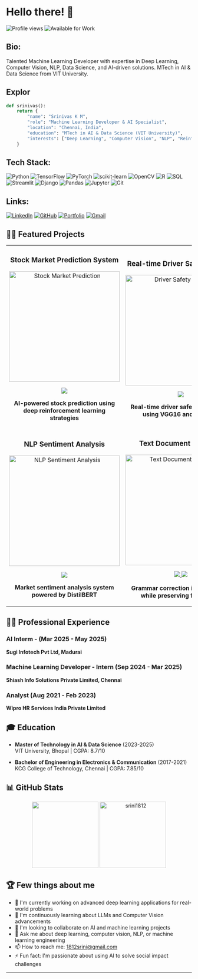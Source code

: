 # Hello there! 👋

![Profile views](https://komarev.com/ghpvc/?username=srini1812&color=blue) ![Available for Work](https://img.shields.io/badge/Available_for-Machine_Learning_Projects-brightgreen)

## Bio:

Talented Machine Learning Developer with expertise in Deep Learning, Computer Vision, NLP, Data Science, and AI-driven solutions. MTech in AI & Data Science from VIT University.

## Explor

```python
def srinivas():
    return {
        "name": "Srinivas K M",
        "role": "Machine Learning Developer & AI Specialist",
        "location": "Chennai, India",
        "education": "MTech in AI & Data Science (VIT University)",
        "interests": ["Deep Learning", "Computer Vision", "NLP", "Reinforcement Learning"]
    }
```

## Tech Stack:

![Python](https://img.shields.io/badge/python-3670A0?style=for-the-badge&logo=python&logoColor=ffdd54)
![TensorFlow](https://img.shields.io/badge/TensorFlow-%23FF6F00.svg?style=for-the-badge&logo=TensorFlow&logoColor=white)
![PyTorch](https://img.shields.io/badge/PyTorch-%23EE4C2C.svg?style=for-the-badge&logo=PyTorch&logoColor=white)
![scikit-learn](https://img.shields.io/badge/scikit--learn-%23F7931E.svg?style=for-the-badge&logo=scikit-learn&logoColor=white)
![OpenCV](https://img.shields.io/badge/opencv-%23white.svg?style=for-the-badge&logo=opencv&logoColor=white)
![R](https://img.shields.io/badge/r-%23276DC3.svg?style=for-the-badge&logo=r&logoColor=white)
![SQL](https://img.shields.io/badge/SQL-4479A1?style=for-the-badge&logo=mysql&logoColor=white)
![Streamlit](https://img.shields.io/badge/Streamlit-FF4B4B?style=for-the-badge&logo=Streamlit&logoColor=white)
![Django](https://img.shields.io/badge/django-%23092E20.svg?style=for-the-badge&logo=django&logoColor=white)
![Pandas](https://img.shields.io/badge/pandas-%23150458.svg?style=for-the-badge&logo=pandas&logoColor=white)
![Jupyter](https://img.shields.io/badge/Jupyter-%23F37626.svg?style=for-the-badge&logo=Jupyter&logoColor=white)
![Git](https://img.shields.io/badge/git-%23F05033.svg?style=for-the-badge&logo=git&logoColor=white)

## Links:

[![LinkedIn](https://img.shields.io/badge/linkedin-%230077B5.svg?style=for-the-badge&logo=linkedin&logoColor=white)](https://linkedin.com/in/srinivas-k-m)
[![GitHub](https://img.shields.io/badge/github-%23121011.svg?style=for-the-badge&logo=github&logoColor=white)](https://github.com/srini1812)
[![Portfolio](https://img.shields.io/badge/Portfolio-%23000000.svg?style=for-the-badge&logo=firefox&logoColor=#FF7139)](https://srini1812.github.io)
[![Gmail](https://img.shields.io/badge/Gmail-D14836?style=for-the-badge&logo=gmail&logoColor=white)](mailto:1812srini@gmail.com)

## 👨‍💻 Featured Projects

<table>
  <tr>
    <td width="50%">
      <h3 align="center">Stock Market Prediction System</h3>
      <div align="center">
        <a href="https://github.com/srini1812/Deep-Reinforcement-Learning-on-Stock" target="_blank">
          <img src="https://media.giphy.com/media/v1.Y2lkPTc5MGI3NjExcnA0MGJwZXduMXcwbTVmM3FzdWQzMm02bnQ0bTQ5anh3cXBmN3hrbiZlcD12MV9pbnRlcm5hbF9naWZfYnlfaWQmY3Q9Zw/l4FGkw5HOx1LHbzLq/giphy.gif" width="300" alt="Stock Market Prediction">
        </a>
        <p>
          <a href="https://github.com/srini1812/Deep-Reinforcement-Learning-on-Stock" target="_blank">
            <img src="https://img.shields.io/badge/Code-View_on_GitHub-blue?style=for-the-badge&logo=github">
          </a>
        </p>
        <p><strong>AI-powered stock prediction using deep reinforcement learning strategies</strong></p>
      </div>
    </td>
    <td width="50%">
      <h3 align="center">Real-time Driver Safety System</h3>
      <div align="center">
        <a href="https://github.com/srini1812/Drowsiness-Driver-detection" target="_blank">
          <img src="https://media.giphy.com/media/v1.Y2lkPTc5MGI3NjExcnA0MGJwZXduMXcwbTVmM3FzdWQzMm02bnQ0bTQ5anh3cXBmN3hrbiZlcD12MV9pbnRlcm5hbF9naWZfYnlfaWQmY3Q9Zw/l4FGkw5HOx1LHbzLq/giphy.gif" width="300" alt="Driver Safety System">
        </a>
        <p>
          <a href="https://github.com/srini1812/Drowsiness-Driver-detection" target="_blank">
            <img src="https://img.shields.io/badge/Code-View_on_GitHub-blue?style=for-the-badge&logo=github">
          </a>
        </p>
        <p><strong>Real-time driver safety monitoring using VGG16 and OpenCV</strong></p>
      </div>
    </td>
  </tr>
  <tr>
    <td width="50%">
      <h3 align="center">NLP Sentiment Analysis</h3>
      <div align="center">
        <a href="https://github.com/srini1812/Sentiment-Text-Classifier" target="_blank">
          <img src="https://media.giphy.com/media/v1.Y2lkPTc5MGI3NjExcnA0MGJwZXduMXcwbTVmM3FzdWQzMm02bnQ0bTQ5anh3cXBmN3hrbiZlcD12MV9pbnRlcm5hbF9naWZfYnlfaWQmY3Q9Zw/l4FGkw5HOx1LHbzLq/giphy.gif" width="300" alt="NLP Sentiment Analysis">
        </a>
        <p>
          <a href="https://github.com/srini1812/Sentiment-Text-Classifier" target="_blank">
            <img src="https://img.shields.io/badge/Code-View_on_GitHub-blue?style=for-the-badge&logo=github">
          </a>
        </p>
        <p><strong>Market sentiment analysis system powered by DistilBERT</strong></p>
      </div>
    </td>
    <td width="50%">
      <h3 align="center">Text Document Analyzer</h3>
      <div align="center">
        <a href="https://textdocanalyer.streamlit.app/" target="_blank">
          <img src="https://media.giphy.com/media/v1.Y2lkPTc5MGI3NjExcnA0MGJwZXduMXcwbTVmM3FzdWQzMm02bnQ0bTQ5anh3cXBmN3hrbiZlcD12MV9pbnRlcm5hbF9naWZfYnlfaWQmY3Q9Zw/l4FGkw5HOx1LHbzLq/giphy.gif" width="300" alt="Text Document Analyzer">
        </a>
        <p>
          <a href="https://textdocanalyer.streamlit.app/" target="_blank">
            <img src="https://img.shields.io/badge/Demo-Live_App-green?style=for-the-badge&logo=streamlit">
          </a>
          <a href="https://github.com/srini1812/text-document-analyzer" target="_blank">
            <img src="https://img.shields.io/badge/Code-View_on_GitHub-blue?style=for-the-badge&logo=github">
          </a>
        </p>
        <p><strong>Grammar correction in documents while preserving formatting</strong></p>
      </div>
    </td>
  </tr>
</table>

## 👨‍💼 Professional Experience

### AI Interm - (Mar 2025 - May 2025)
**Sugi Infotech Pvt Ltd, Madurai**

### Machine Learning Developer - Intern (Sep 2024 - Mar 2025)
**Shiash Info Solutions Private Limited, Chennai**

### Analyst (Aug 2021 - Feb 2023)
**Wipro HR Services India Private Limited**

## 🎓 Education

- **Master of Technology in AI & Data Science** (2023-2025)  
  VIT University, Bhopal | CGPA: 8.7/10
  
- **Bachelor of Engineering in Electronics & Communication** (2017-2021)  
  KCG College of Technology, Chennai | CGPA: 7.85/10

## 📊 GitHub Stats

<p align="center">
  <img height="180em" src="https://github-readme-stats.vercel.app/api?username=srini1812&show_icons=true&theme=dark&include_all_commits=true&count_private=true"/>
  <img height="180em" src="https://github-readme-streak-stats.herokuapp.com/?user=srini1812&theme=dark" alt="srini1812" />
</p>

## 🏆 Few things about me

- 🔭 I'm currently working on advanced deep learning applications for real-world problems
- 🌱 I'm continuously learning about LLMs and Computer Vision advancements
- 👯 I'm looking to collaborate on AI and machine learning projects
- 💬 Ask me about deep learning, computer vision, NLP, or machine learning engineering
- 📫 How to reach me: [1812srini@gmail.com](mailto:1812srini@gmail.com)
- ⚡ Fun fact: I'm passionate about using AI to solve social impact challenges

---
